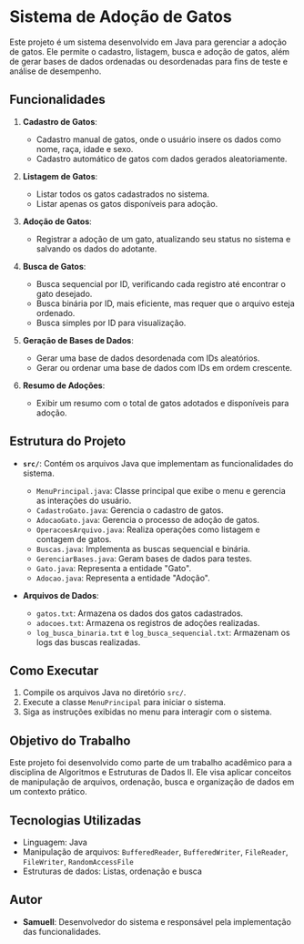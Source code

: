 # Sistema de Adoção de Gatos

Este projeto é um sistema desenvolvido em Java para gerenciar a adoção de gatos. Ele permite o cadastro, listagem, busca e adoção de gatos, além de gerar bases de dados ordenadas ou desordenadas para fins de teste e análise de desempenho.

## Funcionalidades

1. **Cadastro de Gatos**:
   - Cadastro manual de gatos, onde o usuário insere os dados como nome, raça, idade e sexo.
   - Cadastro automático de gatos com dados gerados aleatoriamente.

2. **Listagem de Gatos**:
   - Listar todos os gatos cadastrados no sistema.
   - Listar apenas os gatos disponíveis para adoção.

3. **Adoção de Gatos**:
   - Registrar a adoção de um gato, atualizando seu status no sistema e salvando os dados do adotante.

4. **Busca de Gatos**:
   - Busca sequencial por ID, verificando cada registro até encontrar o gato desejado.
   - Busca binária por ID, mais eficiente, mas requer que o arquivo esteja ordenado.
   - Busca simples por ID para visualização.

5. **Geração de Bases de Dados**:
   - Gerar uma base de dados desordenada com IDs aleatórios.
   - Gerar ou ordenar uma base de dados com IDs em ordem crescente.

6. **Resumo de Adoções**:
   - Exibir um resumo com o total de gatos adotados e disponíveis para adoção.

## Estrutura do Projeto

- **`src/`**: Contém os arquivos Java que implementam as funcionalidades do sistema.
  - `MenuPrincipal.java`: Classe principal que exibe o menu e gerencia as interações do usuário.
  - `CadastroGato.java`: Gerencia o cadastro de gatos.
  - `AdocaoGato.java`: Gerencia o processo de adoção de gatos.
  - `OperacoesArquivo.java`: Realiza operações como listagem e contagem de gatos.
  - `Buscas.java`: Implementa as buscas sequencial e binária.
  - `GerenciarBases.java`: Geram bases de dados para testes.
  - `Gato.java`: Representa a entidade "Gato".
  - `Adocao.java`: Representa a entidade "Adoção".

- **Arquivos de Dados**:
  - `gatos.txt`: Armazena os dados dos gatos cadastrados.
  - `adocoes.txt`: Armazena os registros de adoções realizadas.
  - `log_busca_binaria.txt` e `log_busca_sequencial.txt`: Armazenam os logs das buscas realizadas.

## Como Executar

1. Compile os arquivos Java no diretório `src/`.
2. Execute a classe `MenuPrincipal` para iniciar o sistema.
3. Siga as instruções exibidas no menu para interagir com o sistema.

## Objetivo do Trabalho

Este projeto foi desenvolvido como parte de um trabalho acadêmico para a disciplina de Algoritmos e Estruturas de Dados II. Ele visa aplicar conceitos de manipulação de arquivos, ordenação, busca e organização de dados em um contexto prático.

## Tecnologias Utilizadas

- Linguagem: Java
- Manipulação de arquivos: `BufferedReader`, `BufferedWriter`, `FileReader`, `FileWriter`, `RandomAccessFile`
- Estruturas de dados: Listas, ordenação e busca

## Autor

- **Samuell**: Desenvolvedor do sistema e responsável pela implementação das funcionalidades.